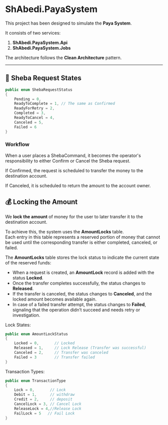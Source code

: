 # ShAbedi.PayaSystem

This project has been designed to simulate the **Paya System**.

It consists of two services:
1. **ShAbedi.PayaSystem.Api**
2. **ShAbedi.PayaSystem.Jobs**

The architecture follows the **Clean Architecture** pattern.

---

## 🧾 Sheba Request States

```csharp
public enum ShebaRequestStatus
{
    Pending = 0,
    ReadyToComplete = 1, // The same as Confirmed
    ReadyForRetry = 2,
    Completed = 3,
    ReadyToCancel = 4,
    Canceled = 5,
    Failed = 6
}
```
### Workflow

When a user places a ShebaCommand, it becomes the operator's responsibility to either Confirm or Cancel the Sheba request.

If Confirmed, the request is scheduled to transfer the money to the destination account.

If Canceled, it is scheduled to return the amount to the account owner.

## 💰 Locking the Amount

We **lock the amount** of money for the user to later transfer it to the destination account.

To achieve this, the system uses the **AmountLocks** table.  
Each entry in this table represents a reserved portion of money that cannot be used until the corresponding transfer is either completed, canceled, or failed.

The **AmountLocks** table stores the lock status to indicate the current state of the reserved funds:

- When a request is created, an **AmountLock** record is added with the status **Locked**.  
- Once the transfer completes successfully, the status changes to **Released**.  
- If the transfer is canceled, the status changes to **Canceled**, and the locked amount becomes available again.  
- In case of a failed transfer attempt, the status changes to **Failed**, signaling that the operation didn’t succeed and needs retry or investigation.

Lock States:
```csharp
public enum AmountLockStatus
{
    Locked = 0,       // Locked 
    Released = 1,     // Lock Release (Transfer was successful)
    Canceled = 2,     // Transfer was canceled
    Failed = 3        // Transfer failed
}
```
Transaction Types:
```csharp
public enum TransactionType
{
    Lock = 0,       // Lock
    Debit = 1,      // withdraw
    Credit = 2,     // deposit
    CancelLock = 3, // Cancel Lock
    ReleaseLock = 4,//Release Lock
    FailLock = 5   // Fail Lock
}
```
